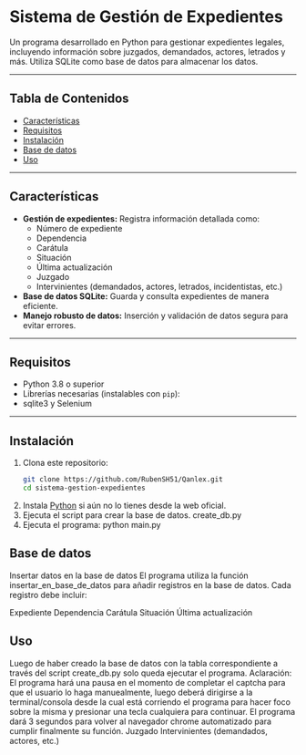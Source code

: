 # Sistema de Gestión de Expedientes

Un programa desarrollado en Python para gestionar expedientes legales, incluyendo información sobre juzgados, demandados, actores, letrados y más. Utiliza SQLite como base de datos para almacenar los datos.

---

## Tabla de Contenidos
- [Características](#características)
- [Requisitos](#requisitos)
- [Instalación](#instalación)
- [Base de datos](#bd)
- [Uso](#uso)

---

## Características
- **Gestión de expedientes:** Registra información detallada como:
  - Número de expediente
  - Dependencia
  - Carátula
  - Situación
  - Última actualización
  - Juzgado
  - Intervinientes (demandados, actores, letrados, incidentistas, etc.)
- **Base de datos SQLite:** Guarda y consulta expedientes de manera eficiente.
- **Manejo robusto de datos:** Inserción y validación de datos segura para evitar errores.

---

## Requisitos
- Python 3.8 o superior
- Librerías necesarias (instalables con `pip`):
- sqlite3 y Selenium

---

## Instalación
1. Clona este repositorio:
   ```bash
   git clone https://github.com/RubenSH51/Qanlex.git
   cd sistema-gestion-expedientes
2. Instala [Python](https://www.python.org/downloads/) si aún no lo tienes desde la web oficial.
3. Ejecuta el script para crear la base de datos. create_db.py
4. Ejecuta el programa:  python main.py


## Base de datos

Insertar datos en la base de datos
El programa utiliza la función insertar_en_base_de_datos para añadir registros en la base de datos. Cada registro debe incluir:

Expediente
Dependencia
Carátula
Situación
Última actualización


## Uso

Luego de haber creado la base de datos con la tabla correspondiente a través del script create_db.py solo queda ejecutar el programa.
Aclaración: El programa hará una pausa en el momento de completar el captcha para que el usuario lo haga manuealmente, luego deberá dirigirse
a la terminal/consola desde la cual está corriendo el programa para hacer foco sobre la misma y presionar una tecla cualquiera para continuar.
El programa dará 3 segundos para volver al navegador chrome automatizado para cumplir finalmente su función.
Juzgado
Intervinientes (demandados, actores, etc.)




